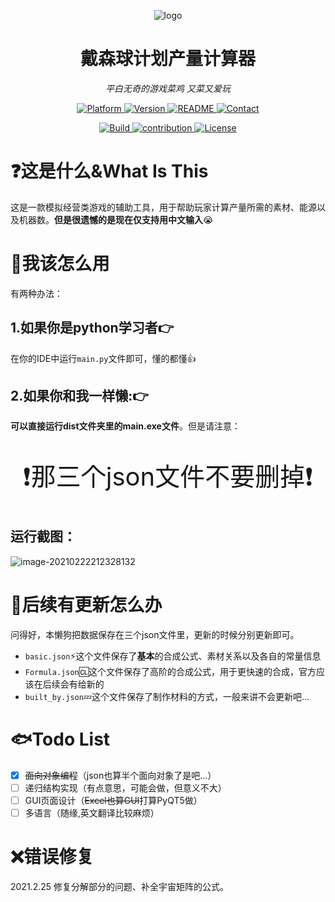 <p align="center">
    <img src="https://raw.githubusercontent.com/dafeigy/image/master/20210131233350.jpg" alt="logo"  />
</p>
<h1 align="center">戴森球计划产量计算器</h1>
<p align="center">
    <em>平白无奇的游戏菜鸡 又菜又爱玩</em>
</p>
<p align="center">
    <a href="https://www.mathworks.com/">
        <img src="https://img.shields.io/badge/Platform-steam-blue.svg" alt="Platform">
    </a>
    <a href="https://github.com/Dafeigy/Wireless-Calculator-based-on-2FSK">
        <img src="https://img.shields.io/badge/Version-0.6.15-red.svg" alt="Version">
    </a>
    <a href="https://github.com/Dafeigy/DysonSphere_Calculator/blob/main/README.md">
        <img src="https://img.shields.io/badge/Readme-Clickhere-yellow.svg" alt="README">
    </a>
    <a href="http://cybercolyce.cn/">
        <img src="https://img.shields.io/badge/Contact-Homepage-brightgreen.svg" alt="Contact">
    </a><p align="center">
    <a href="https://github.com/me-shaon/GLWTPL/blob/master/LICENSE">
        <img src="https://img.shields.io/badge/Build-passing-purple.svg" alt="Build">
    </a>
    <a href="https://github.com/Dafeigy">
        <img src="https://img.shields.io/badge/Contribution-Wel♂cum-blue.svg" alt="contribution">
    </a>
    <a href="https://github.com/me-shaon/GLWTPL/blob/master/LICENSE">
        <img src="https://img.shields.io/badge/License-GLWT-critical.svg" alt="License">
    </a>
</p>

# ❓这是什么&What Is This

这是一款模拟经营类游戏的辅助工具，用于帮助玩家计算产量所需的素材、能源以及机器数。**但是很遗憾的是现在仅支持用中文输入**😭

# 🌠我该怎么用

有两种办法：

## 1.如果你是python学习者👉

在你的IDE中运行`main.py`文件即可，懂的都懂👍

## 2.如果你和我一样懒:👉

**可以直接运行dist文件夹里的main.exe文件**。但是请注意：



<p align="center" style="font-size:40px">
   ❗那三个json文件不要删掉❗
</p>

## 运行截图：

![image-20210222212328132](https://raw.githubusercontent.com/dafeigy/image/master/20210222212328.png)



# 🙋‍后续有更新怎么办

问得好，本懒狗把数据保存在三个json文件里，更新的时候分别更新即可。

* `basic.json`:zap:这个文件保存了**基本**的合成公式、素材关系以及各自的常量信息
* `Formula.json`:cl:这个文件保存了高阶的合成公式，用于更快速的合成，官方应该在后续会有给新的
* `built_by.json`:zzz:这个文件保存了制作材料的方式，一般来讲不会更新吧...

# 🐟Todo List

- [x] ~~面向对象编程~~（json也算半个面向对象了是吧...）
- [ ] 递归结构实现（有点意思，可能会做，但意义不大）
- [ ] GUI页面设计（~~Excel也算GUI~~打算PyQT5做）
- [ ] 多语言（随缘,英文翻译比较麻烦）

# ❌错误修复

2021.2.25 修复分解部分的问题、补全宇宙矩阵的公式。